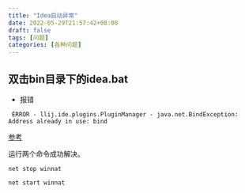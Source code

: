 ```yaml
---
title: "Idea启动异常"
date: 2022-05-29T21:57:42+08:00
draft: false
tags: [问题]
categories: [各种问题]
---
```

## 双击bin目录下的idea.bat

* 报错
```
 ERROR - llij.ide.plugins.PluginManager - java.net.BindException: Address already in use: bind
```

[参考](https://youtrack.jetbrains.com/issue/IDEA-238995?_ga=2.104461126.793169770.1653832196-580605303.1650608936&_gl=1*eky96f*_ga*NTgwNjA1MzAzLjE2NTA2MDg5MzY.*_ga_9J976DJZ68*MTY1MzgzMjE5Ni4zLjAuMTY1MzgzMjE5Ni4w)

运行两个命令成功解决。

```
net stop winnat

net start winnat
```


